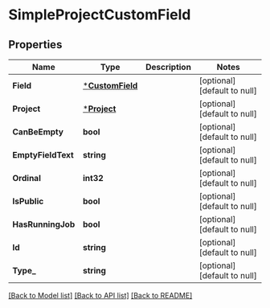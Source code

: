 # SimpleProjectCustomField

## Properties
Name | Type | Description | Notes
------------ | ------------- | ------------- | -------------
**Field** | [***CustomField**](CustomField.md) |  | [optional] [default to null]
**Project** | [***Project**](Project.md) |  | [optional] [default to null]
**CanBeEmpty** | **bool** |  | [optional] [default to null]
**EmptyFieldText** | **string** |  | [optional] [default to null]
**Ordinal** | **int32** |  | [optional] [default to null]
**IsPublic** | **bool** |  | [optional] [default to null]
**HasRunningJob** | **bool** |  | [optional] [default to null]
**Id** | **string** |  | [optional] [default to null]
**Type_** | **string** |  | [optional] [default to null]

[[Back to Model list]](../README.md#documentation-for-models) [[Back to API list]](../README.md#documentation-for-api-endpoints) [[Back to README]](../README.md)

